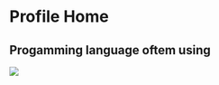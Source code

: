 # Profile Home

## Progamming language oftem using
<img align="left" src="https://komarev.com/ghpvc/?username=supornthanaphat-web&label=Profile%20views&color=0e75b6&style=fla">

